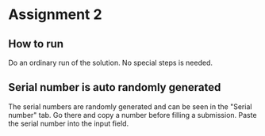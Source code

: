 # Assignment 2

## How to run
Do an ordinary run of the solution. No special steps is needed.

## Serial number is auto randomly generated
The serial numbers are randomly generated and can be seen in the "Serial number" tab. 
Go there and copy a number before filling a submission. Paste the serial number into the input field.
